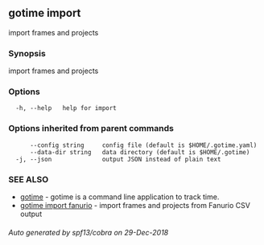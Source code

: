 ## gotime import

import frames and projects

### Synopsis

import frames and projects

### Options

```
  -h, --help   help for import
```

### Options inherited from parent commands

```
      --config string     config file (default is $HOME/.gotime.yaml)
      --data-dir string   data directory (default is $HOME/.gotime)
  -j, --json              output JSON instead of plain text
```

### SEE ALSO

* [gotime](gotime.md)	 - gotime is a command line application to track time.
* [gotime import fanurio](gotime_import_fanurio.md)	 - import frames and projects from Fanurio CSV output

###### Auto generated by spf13/cobra on 29-Dec-2018
